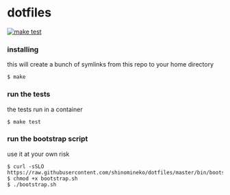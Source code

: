 # dotfiles

[![make test](https://github.com/shinomineko/dotfiles/actions/workflows/make-test.yml/badge.svg)](https://github.com/shinomineko/dotfiles/actions/workflows/make-test.yml)

### installing

this will create a bunch of symlinks from this repo to your home directory

```console
$ make
```

### run the tests

the tests run in a container

```console
$ make test
```

### run the bootstrap script

use it at your own risk

```console
$ curl -sSLO https://raw.githubusercontent.com/shinomineko/dotfiles/master/bin/bootstrap.sh
$ chmod +x bootstrap.sh
$ ./bootstrap.sh
```

